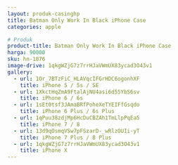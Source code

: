 ```yaml
---
layout: produk-casinghp
title: Batman Only Work In Black iPhone Case
categories: apple

# Produk
product-title: Batman Only Work In Black iPhone Case
harga: 90000
sku: hn-1076
image-drive: 1qkgWZjG7z7rrHJaVWmUX83ycad3O43v1
gallery:
  - url: 1Or_7BTzFiC_HLAVqcIFGrHDC6ogonhXF
    title: iPhone 5 / 5s / SE
  - url: 1XkctHqZmA9FtalAjNU4asi6d55YbS6sv
    title: iPhone 6 / 6s
  - url: 1sEt0tsf3JAmaBRfPoheXeTYEIFfGsqdo
    title: iPhone 6 Plus / 6s Plus
  - url: 1qPuu38zdjMp6HcDuCBZAh1TmLlpPqEa5
    title: iPhone 7 / 8
  - url: 13d9qOsmqVSw7pFSzarD-_wRlzOUIi-yT
    title: iPhone 7 Plus / 8 Plus
  - url: 1qkgWZjG7z7rrHJaVWmUX83ycad3O43v1
    title: iPhone X
---
```

